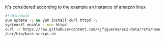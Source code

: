 It's considered according to the example an instance of amazon linux

```bash
#!/bin/bash
yum update -y && yum install curl httpd -y
systemctl enable --now httpd
curl -s https://raw.githubusercontent.com/kjfigueroa/ec2-data/refs/heads/main/script.sh -o script.sh
/usr/bin/bash script.sh
```